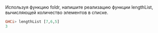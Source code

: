 Используя функцию foldr, напишите реализацию функции lengthList, вычисляющей количество элементов в списке.

```haskell
GHCi> lengthList [7,6,5]
3
```